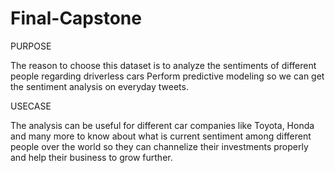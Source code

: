 # Final-Capstone

PURPOSE

The reason to choose this dataset is to analyze the sentiments of different people regarding driverless cars 
Perform predictive modeling so we can get the sentiment analysis on everyday tweets. 

USECASE

The analysis can be useful for different car companies like Toyota, Honda and many more to know about what is 
current sentiment among different people over the world so they can channelize their investments properly and 
help their business to grow further.
